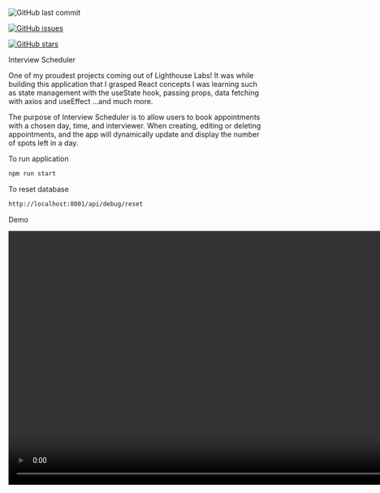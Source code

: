 
![GitHub last commit](https://img.shields.io/github/last-commit/AnshaalHussain/Interview-Scheduler)

[![GitHub issues](https://img.shields.io/github/issues/AnshaalHussain/Interview-Scheduler)](https://github.com/AnshaalHussain/Interview-Scheduler/issues)

[![GitHub stars](https://img.shields.io/github/stars/AnshaalHussain/Interview-Scheduler)](https://github.com/AnshaalHussain/Interview-Scheduler/stargazers)

Interview Scheduler


One of my proudest projects coming out of Lighthouse Labs! It was while building this application that I grasped React concepts I was learning such as state management with the useState hook, passing props, data fetching with axios and useEffect ...and much more.


The purpose of Interview Scheduler is to allow users to book appointments with a chosen day, time, and interviewer. When creating, editing or deleting appointments, and the app will dynamically update and display the number of spots left in a day.

To run application

```bash
npm run start
```

To reset database

```bash
http://localhost:8001/api/debug/reset
```
Demo

<video width="900" height="500" controls>
  <source src="Interview_Scheduler_Demo.mov" type="video/mp4">
</video>